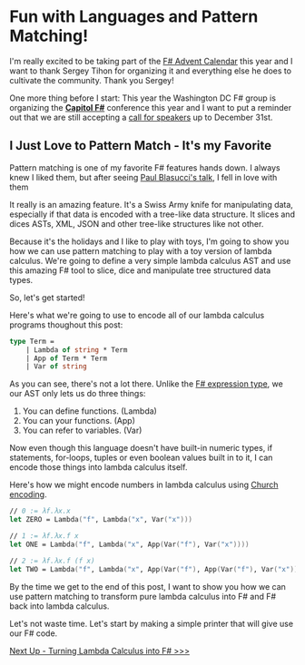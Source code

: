 # Fun with Languages and Pattern Matching!


I'm really excited to be taking part of the [F# Advent Calendar](https://sergeytihon.com/2019/11/05/f-advent-calendar-in-english-2019/) this year and I want to thank Sergey Tihon for organizing it and everything else he does to cultivate the community.  Thank you Sergey!

One more thing before I start:  This year the Washington DC F# group is organizing the [**Capitol F#**](https://www.capitolfsharp.org/) conference this year and I want to put a reminder out that we are still accepting a [call for speakers](https://sessionize.com/capitol-fsharp) up to December 31st.

## I Just Love to Pattern Match - It's my Favorite

Pattern matching is one of my favorite F# features hands down.  I always knew I liked them, but after seeing [Paul Blasucci's talk](https://github.com/pblasucci/DeepDive_ActivePatterns), I fell in love with them

It really is an amazing feature.  It's a Swiss Army knife for manipulating data, especially if that data is encoded 
with a tree-like data structure.  It slices and dices ASTs, XML, JSON and other tree-like structures like not other.

Because it's the holidays and I like to play with toys, I'm going to show you how we can use pattern matching to play with a toy version of lambda calculus.  We're going to define a very simple lambda calculus AST and use this amazing F# tool to slice, dice and manipulate tree structured data types.

So, let's get started!

Here's what we're going to use to encode all of our lambda calculus programs thoughout this post:

```fsharp
type Term = 
    | Lambda of string * Term
    | App of Term * Term
    | Var of string
```

As you can see, there's not a lot there.  Unlike the [F# expression type](https://msdn.microsoft.com/visualfsharpdocs/conceptual/quotations.expr-class-%5bfsharp%5d), 
we our AST only lets us do three things:

1. You can define functions.  (Lambda)
2. You can your functions.  (App)
3. You can refer to variables. (Var)

Now even though this language doesn't have built-in numeric types, if statements, for-loops, 
tuples or even boolean values built in to it, I can encode those things into lambda calculus itself.

Here's how we might encode numbers in lambda calculus using [Church encoding](https://en.wikipedia.org/wiki/Church_encoding).

```fsharp
// 0 := λf.λx.x
let ZERO = Lambda("f", Lambda("x", Var("x")))

// 1 := λf.λx.f x
let ONE = Lambda("f", Lambda("x", App(Var("f"), Var("x"))))

// 2 := λf.λx.f (f x)
let TWO = Lambda("f", Lambda("x", App(Var("f"), App(Var("f"), Var("x")))))
```

By the time we get to the end of this post, I want to show you how we can use pattern matching to transform pure lambda calculus into F# and F# back into lambda calculus.

Let's not waste time.  Let's start by making a simple printer that will give use our F# code.

[Next Up - Turning Lambda Calculus into F# >>>](02-basic-formatter.md)
